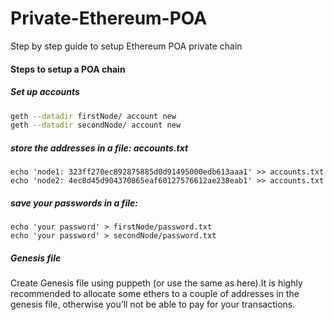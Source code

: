 # Private-Ethereum-POA
Step by step guide to setup Ethereum POA private chain

#### Steps to setup a POA chain

##### Set up accounts

```sh
geth --datadir firstNode/ account new
geth --datadir secondNode/ account new
```

##### store the addresses in a file: accounts.txt

```
echo 'node1: 323ff270ec892875885d0d91495000edb613aaa1' >> accounts.txt
echo 'node2: 4ec8d45d904370865eaf60127576612ae238eab1' >> accounts.txt
```

#####  save your passwords in a file:

```
echo 'your password' > firstNode/password.txt
echo 'your password' > secondNode/password.txt
```

##### Genesis file

Create Genesis file using puppeth (or use the same as here).It is highly recommended to allocate some ethers to a couple of addresses in the genesis file, otherwise you’ll not be able to pay for your transactions.